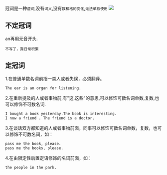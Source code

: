 冠词是一种`虚词`,没有`词义`,没有`数和格的变化`,`无法单独使用`
![](https://cdn.nlark.com/yuque/0/2023/jpeg/12824334/1676432007594-aae2bd10-a021-4da1-8c44-62d737d6296b.jpeg)
## 不定冠词
an再用元音开头.
```
不写了，靠日常积累
```

## 定冠词
1.在普通单数名词前指一类人或者失误，必须翻译。
```
The ear is an organ for listening.
```
2.在重新提及的人或者事物前,有"这,这些"的意思,可以修饰可数名词单数,复数,也可以修饰不可数名词.
```
I bought a book yesterday.The book is interesting. 
I now a friend . The friend is a doctor.
```
3.在谈话双方都知道的人或者事物前面，同事可以修饰可数名词单数，复数，也可以修饰不可数名词，如：
```
pass me the book, please.
pass me the books, please.
```
4.在由限定性后置定语修饰的名词前面，如：
```
the people in the park.
```
